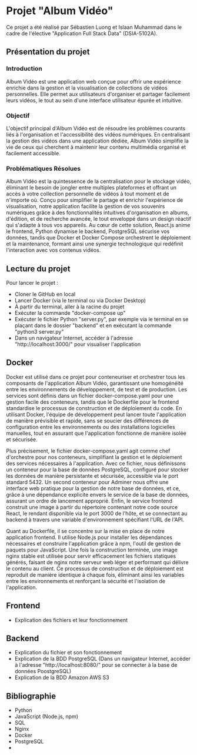 # Projet "Album Vidéo"
 Ce projet a été réalisé par Sébastien Luong et Islaan Muhammad dans le cadre de l'élective "Application Full Stack Data" (DSIA-5102A).

## Présentation du projet

### Introduction
Album Vidéo est une application web conçue pour offrir une expérience enrichie dans la gestion et la visualisation de collections de vidéos personnelles. Elle permet aux utilisateurs d'organiser et partager facilement leurs vidéos, le tout au sein d'une interface utilisateur épurée et intuitive.

### Objectif
L'objectif principal d'Album Vidéo est de résoudre les problèmes courants liés à l'organisation et l'accessibilité des vidéos numériques. En centralisant la gestion des vidéos dans une application dédiée, Album Vidéo simplifie la vie de ceux qui cherchent à maintenir leur contenu multimédia organisé et facilement accessible.

### Problématiques Résolues

Album Vidéo est la quintessence de la centralisation pour le stockage vidéo, éliminant le besoin de jongler entre multiples plateformes et offrant un accès à votre collection personnelle de vidéos à tout moment et de n'importe où. Conçu pour simplifier le partage et enrichir l'expérience de visualisation, notre application facilite la gestion de vos souvenirs numériques grâce à des fonctionnalités intuitives d'organisation en albums, d'édition, et de recherche avancée, le tout enveloppé dans un design réactif qui s'adapte à tous vos appareils. Au cœur de cette solution, React.js anime le frontend, Python dynamise le backend, PostgreSQL sécurise vos données, tandis que Docker et Docker Compose orchestrent le déploiement et la maintenance, formant ainsi une synergie technologique qui redéfinit l'interaction avec vos contenus vidéos.

## Lecture du projet
Pour lancer le projet :
- Cloner le GitHub en local
- Lancer Docker (via le terminal ou via Docker Desktop)
- À partir du terminal, aller à la racine du projet
- Exécuter la commande "docker-compose up"
- Exécuter le fichier Python "server.py", par exemple via le terminal en se plaçant dans le dossier "backend" et en exécutant la commande "python3 server.py"
- Dans un navigateur Internet, accéder à l'adresse "http://localhost:3000/" pour visualiser l'application

## Docker
Docker est utilisé dans ce projet pour conteneuriser et orchestrer tous les composants de l'application Album Vidéo, garantissant une homogénéité entre les environnements de développement, de test et de production. Les services sont définis dans un fichier docker-compose.yaml pour une gestion facile des conteneurs, tandis que le Dockerfile pour le frontend standardise le processus de construction et de déploiement du code. En utilisant Docker, l'équipe de développement peut lancer toute l'application de manière prévisible et rapide, sans se soucier des différences de configuration entre les environnements ou des installations logicielles manuelles, tout en assurant que l'application fonctionne de manière isolée et sécurisée.

Plus précisement, le fichier docker-compose.yaml agit comme chef d'orchestre pour nos conteneurs, simplifiant la gestion et le déploiement des services nécessaires à l'application. Avec ce fichier, nous définissons un conteneur pour la base de données PostgreSQL, configuré pour stocker les données de manière persistante et sécurisée, accessible via le port standard 5432. Un second conteneur pour Adminer nous offre une interface web pratique pour la gestion de notre base de données, et ce, grâce à une dépendance explicite envers le service de la base de données, assurant un ordre de lancement approprié. Enfin, le service frontend construit une image à partir du répertoire contenant notre code source React, le rendant disponible via le port 3000 de l'hôte, et se connectant au backend à travers une variable d'environnement spécifiant l'URL de l'API.

Quant au Dockerfile, il se concentre sur la mise en place de notre application frontend. Il utilise Node.js pour installer les dépendances nécessaires et construire l'application grâce à npm, l'outil de gestion de paquets pour JavaScript. Une fois la construction terminée, une image nginx stable est utilisée pour servir efficacement les fichiers statiques générés, faisant de nginx notre serveur web léger et performant qui délivre le contenu au client. Ce processus de construction et de déploiement est reproduit de manière identique à chaque fois, éliminant ainsi les variables entre les environnements et renforçant la sécurité et l'isolation de l'application.

## Frontend
- Explication des fichiers et leur fonctionnement

## Backend
- Explication du fichier et son fonctionnement
- Explication de la BDD PostgreSQL (Dans un navigateur Internet, accéder à l'adresse "http://localhost:8080/" pour se connecter à la base de données PoostgreSQL)
- Explication de la BDD Amazon AWS S3

## Bibliographie
- Python
- JavaScript (Node.js, npm)
- SQL
- Nginx
- Docker
- PostgreSQL
- 
